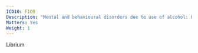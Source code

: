 ```yaml
---
ICD10: F109
Description: "Mental and behavioural disorders due to use of alcohol: Unspecified mental and behavioural disorder"
Matters: Yes
Weight: 1
---
```

Librium
